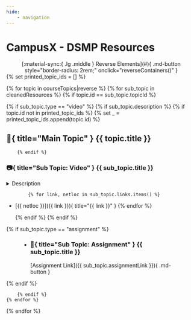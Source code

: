 ```yaml
---
hide:
    - navigation
---
```


# CampusX - DSMP Resources

<style>
#campusx-dsmp-resources {
    display: none;
}
</style>

<p align="center" style="margin: 0;" markdown>
[:material-sync:{ .lg .middle } Reverse Elements](#){ .md-button style="border-radius: 2rem;" onclick="reverseContainers()" }
</p>

<article id="resourceContainer" markdown>
{% set printed_topic_ids = [] %}

{% for topic in courseTopics|reverse %}
    {% for sub_topic in cleanedResources %}
        {% if topic.id == sub_topic.topicId %}

{% if sub_topic.type == "video" %}
    {% if sub_topic.description %}
        {% if topic.id not in printed_topic_ids %}
            {% set _ = printed_topic_ids.append(topic.id) %}
<section class="hi" markdown>

## :bookmark:{ title="Main Topic" } **{{ topic.title }}**
        {% endif %}

### :camera:{ title="Sub Topic: Video" } {{ sub_topic.title }}

<details style="border-color: #448aff33;">
    <summary>Description</summary>
    <div style="font-family: monospace;">
    {{ sub_topic.description }}
    </div>
</details>

            {% for link, netloc in sub_topic.links.items() %}
- [{{ netloc }}]({{ link }}){ title="{{ link }}" }
            {% endfor %}

    {% endif %}
{% endif %}

{% if sub_topic.type == "assignment" %}

<figure style="min-width: 35%" markdown>
<div class="grid cards" markdown>

- ### :memo:{ title="Sub Topic: Assignment" } {{ sub_topic.title }}

    [Assignment Link]({{ sub_topic.assignmentLink }}){ .md-button }

</div>
</figure>

{% endif %}

        {% endif %}
    {% endfor %}
</section>
{% endfor %}
</article>

<script>
    function reverseContainers() {
        var container1 = document.getElementById('resourceContainer');
        var container2 = document.querySelector(
            'div.md-sidebar.md-sidebar--secondary > div > div > nav > ul'
        );
        reverseChildren(container1);
        reverseChildren(container2);
    }

    function reverseChildren(container) {
        var children = Array.from(container.children);
        children.reverse();
        container.innerHTML = '';
        children.forEach(function(child) {
            container.appendChild(child);
        });
    }
</script>
